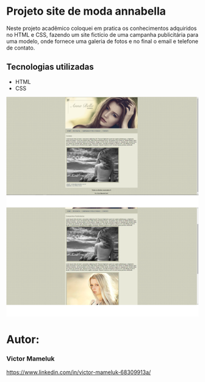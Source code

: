 # Projeto site de moda annabella

Neste projeto acadêmico coloquei em pratica os conhecimentos adquiridos no HTML e CSS,
fazendo um site fictício de uma campanha publicitária para uma modelo, onde fornece uma galeria de fotos
e no final o email e telefone de contato.

## Tecnologias utilizadas
- HTML
- CSS

<img src="https://github.com/VictorMameluk/Projeto_annabella_css/blob/master/assets/home.png">
<img src="https://github.com/VictorMameluk/Projeto_annabella_css/blob/master/assets/galeria.png">

# Autor:
 
 ### Victor Mameluk 
 
 https://www.linkedin.com/in/victor-mameluk-68309913a/

